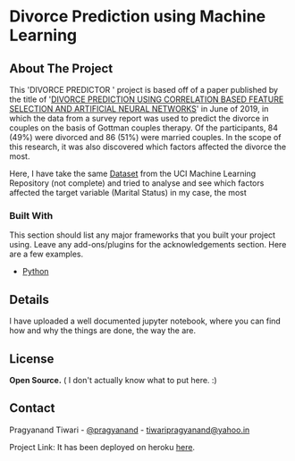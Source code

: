 # Divorce Prediction using Machine Learning

## About The Project

This  'DIVORCE PREDICTOR ' project is based off of a paper published by  the title of  '[DIVORCE PREDICTION USING CORRELATION BASED FEATURE SELECTION AND ARTIFICIAL NEURAL NETWORKS](https://dergipark.org.tr/en/pub/nevsosbilen/issue/46568/549416)' in June of 2019, in which the data from a survey report was used to predict the divorce in couples on the basis of Gottman couples therapy. Of the participants, 84 \(49%\) were divorced and 86 \(51%\) were married couples. In the scope of this research, it was also discovered which factors affected the divorce the most.

Here, I have take the same [Dataset](https://archive.ics.uci.edu/ml/datasets/Divorce+Predictors+data+set) from the UCI Machine Learning Repository \(not complete\) and tried to analyse and see which factors affected the target variable \(Marital Status\) in my case, the most

### Built With

This section should list any major frameworks that you built your project using. Leave any add-ons/plugins for the acknowledgements section. Here are a few examples.

* [Python](https://www.python.org/)



## Details

I have uploaded a well documented jupyter notebook, where you can find how and why the things are done, the way the are. 



## License

**Open Source.** \( I don't actually know what to put here.  :\)

## Contact

Pragyanand Tiwari - [@pragyanand](https://twitter.com/pragyanand) - [tiwaripragyanand@yahoo.in](mailto:tiwaripragyanand@yahoo.in)

Project Link:  It has been deployed on heroku [here](https://divorce-prediction.herokuapp.com/).

